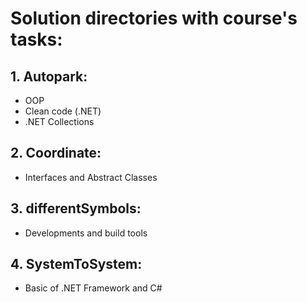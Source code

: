 # Solution directories with course's tasks:
## 1. Autopark:
- OOP
- Clean code (.NET)
- .NET Collections
## 2. Coordinate:
- Interfaces and Abstract Classes
## 3. differentSymbols:
- Developments and build tools
## 4. SystemToSystem:
- Basic of .NET Framework and C#